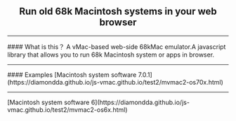 <center><h2>Run old 68k Macintosh systems in your web browser</h2></center>
<hr>
#### What is this？
A vMac-based web-side 68kMac emulator.A javascript library that allows you to run 68k Macintosh system or apps in browser.
<hr>
#### Examples
[Macintosh system software 7.0.1](https://diamondda.github.io/js-vmac.github.io/test2/mvmac2-os70x.html)
<hr>
[Macintosh system software 6](https://diamondda.github.io/js-vmac.github.io/test2/mvmac2-os6x.html)


